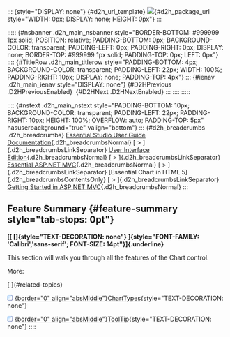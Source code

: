 ::: {style="DISPLAY: none"}
[](ms-xhelp:///?Id=d2h_url_template){#d2h_url_template} ![](!package_url!){#d2h_package_url style="WIDTH: 0px; DISPLAY: none; HEIGHT: 0px"}
:::

::::: {#nsbanner .d2h_main_nsbanner style="BORDER-BOTTOM: #999999 1px solid; POSITION: relative; PADDING-BOTTOM: 0px; BACKGROUND-COLOR: transparent; PADDING-LEFT: 0px; PADDING-RIGHT: 0px; DISPLAY: none; BORDER-TOP: #999999 1px solid; PADDING-TOP: 0px; LEFT: 0px"}
:::: {#TitleRow .d2h_main_titlerow style="PADDING-BOTTOM: 4px; BACKGROUND-COLOR: transparent; PADDING-LEFT: 22px; WIDTH: 100%; PADDING-RIGHT: 10px; DISPLAY: none; PADDING-TOP: 4px"}
::: {#ienav .d2h_main_ienav style="DISPLAY: none"}
[](ms-xhelp:///?Id=35cd648f-e268-47e8-8d3e-c5df6e13d117){#D2HPrevious .D2HPreviousEnabled}  [](ms-xhelp:///?Id=6f503756-ec8f-4793-a75f-6371a0f80413){#D2HNext .D2HNextEnabled}
:::
::::
:::::

:::: {#nstext .d2h_main_nstext style="PADDING-BOTTOM: 10px; BACKGROUND-COLOR: transparent; PADDING-LEFT: 22px; PADDING-RIGHT: 10px; HEIGHT: 100%; OVERFLOW: auto; PADDING-TOP: 5px" hasuserbackground="true" valign="bottom"}
::: {#d2h_breadcrumbs .d2h_breadcrumbs}
[Essential Studio User Guide Documentation](ms-xhelp:///?Id=12457748-09e3-4d74-a240-8e049cedf030){.d2h_breadcrumbsNormal} [ \> ]{.d2h_breadcrumbsLinkSeparator} [User Interface Edition](ms-xhelp:///?Id=c29296b7-531c-413b-a0ec-488ca1f7f669){.d2h_breadcrumbsNormal} [ \> ]{.d2h_breadcrumbsLinkSeparator} [Essential ASP.NET MVC](ms-xhelp:///?Id=4b14e7d1-65c4-4f67-b1aa-2c37709905a5){.d2h_breadcrumbsNormal} [ \> ]{.d2h_breadcrumbsLinkSeparator} [Essential Chart in HTML 5]{.d2h_breadcrumbsContentsOnly} [ \> ]{.d2h_breadcrumbsLinkSeparator} [Getting Started in ASP.NET MVC](ms-xhelp:///?Id=7be0cc3e-239f-44db-9c07-5f5ed873d123){.d2h_breadcrumbsNormal}
:::

## Feature Summary {#feature-summary style="tab-stops: 0pt"}

**[[ []{style="TEXT-DECORATION: none"} ]{style="FONT-FAMILY: 'Calibri','sans-serif'; FONT-SIZE: 14pt"}]{.underline}**  

This section will walk you through all the features of the Chart control.

More:

[ ]{#related-topics}

[![](button.gif){border="0" align="absMiddle"}ChartTypes](ms-xhelp:///?Id=6f503756-ec8f-4793-a75f-6371a0f80413){style="TEXT-DECORATION: none"}

[![](button.gif){border="0" align="absMiddle"}ToolTip](ms-xhelp:///?Id=394d3b3d-ba36-40d1-a904-f7ae3fde2ab1){style="TEXT-DECORATION: none"}
::::

